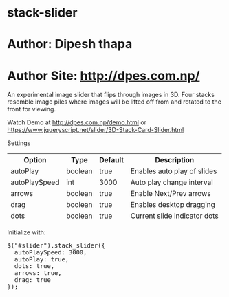 # stack-slider
# Author: Dipesh thapa
# Author Site: http://dpes.com.np/

An experimental image slider that flips through images in 3D. Four stacks resemble image piles where images will be lifted off from and rotated to the front for viewing.

Watch Demo at http://dpes.com.np/demo.html
           or https://www.jqueryscript.net/slider/3D-Stack-Card-Slider.html
           
Settings
<table>
<thead>
<tr>
	<th>Option</th>
	<th>Type</th>
	<th>Default</th>
	<th>Description</th>
</tr>
<tr>
	<td>autoPlay</td>
	<td>boolean</td>
	<td>true</td>
	<td>Enables auto play of slides</td>
</tr>
<tr>
	<td>autoPlaySpeed</td>
	<td>int</td>
	<td>3000</td>
	<td>Auto play change interval</td>
</tr>
<tr>
	<td>arrows</td>
	<td>boolean</td>
	<td>true</td>
	<td>Enable Next/Prev arrows</td>
</tr>
<tr>
	<td>drag</td>
	<td>boolean</td>
	<td>true</td>
	<td>Enables desktop dragging</td>
</tr>
<tr>
	<td>dots</td>
	<td>boolean</td>
	<td>true</td>
	<td>Current slide indicator dots</td>
</tr>
</tbody></table>



Initialize with:

<pre>
<span class="pl-en">$</span>("#slider").<span class="pl-en">stack_slider</span>({
  autoPlaySpeed<span class="pl-k">:</span> <span class="pl-c1">3000</span>,
  autoPlay<span class="pl-k">:</span> <span class="pl-c1">true</span>,
  dots<span class="pl-k">:</span> <span class="pl-c1">true</span>,
  arrows<span class="pl-k">:</span> <span class="pl-c1">true</span>,
  drag<span class="pl-k">:</span> <span class="pl-c1">true</span>
});
</pre>
